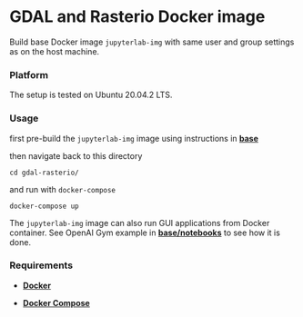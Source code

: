 # GDAL and Rasterio Docker image

Build base Docker image `jupyterlab-img` with same user and group settings as on the host machine.

### Platform

The setup is tested on Ubuntu 20.04.2 LTS. 


### Usage

first pre-build the `jupyterlab-img` image using instructions in **[base](./base)**

then navigate back to this directory
```
cd gdal-rasterio/
```

and run with `docker-compose`
```
docker-compose up
```

The `jupyterlab-img` image can also run GUI applications from Docker container. See OpenAI Gym example in **[base/notebooks](./notebooks)** to see how it is done.


### Requirements

* **[Docker](https://docs.docker.com/engine/install/ubuntu/)**

* **[Docker Compose](https://docs.docker.com/compose/install/)**


